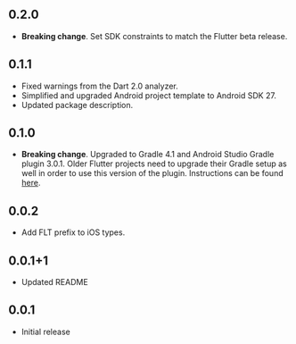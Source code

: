 ## 0.2.0

* **Breaking change**. Set SDK constraints to match the Flutter beta release.

## 0.1.1

* Fixed warnings from the Dart 2.0 analyzer.
* Simplified and upgraded Android project template to Android SDK 27.
* Updated package description.

## 0.1.0

* **Breaking change**. Upgraded to Gradle 4.1 and Android Studio Gradle plugin
  3.0.1. Older Flutter projects need to upgrade their Gradle setup as well in
  order to use this version of the plugin. Instructions can be found
  [here](https://github.com/flutter/flutter/wiki/Updating-Flutter-projects-to-Gradle-4.1-and-Android-Studio-Gradle-plugin-3.0.1).

## 0.0.2

* Add FLT prefix to iOS types.

## 0.0.1+1

* Updated README

## 0.0.1

* Initial release
